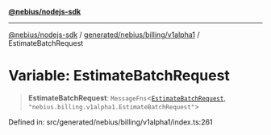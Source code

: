 [**@nebius/nodejs-sdk**](../../../../../README.md)

***

[@nebius/nodejs-sdk](../../../../../README.md) / [generated/nebius/billing/v1alpha1](../README.md) / EstimateBatchRequest

# Variable: EstimateBatchRequest

> **EstimateBatchRequest**: `MessageFns`\<[`EstimateBatchRequest`](../interfaces/EstimateBatchRequest.md), `"nebius.billing.v1alpha1.EstimateBatchRequest"`\>

Defined in: src/generated/nebius/billing/v1alpha1/index.ts:261
